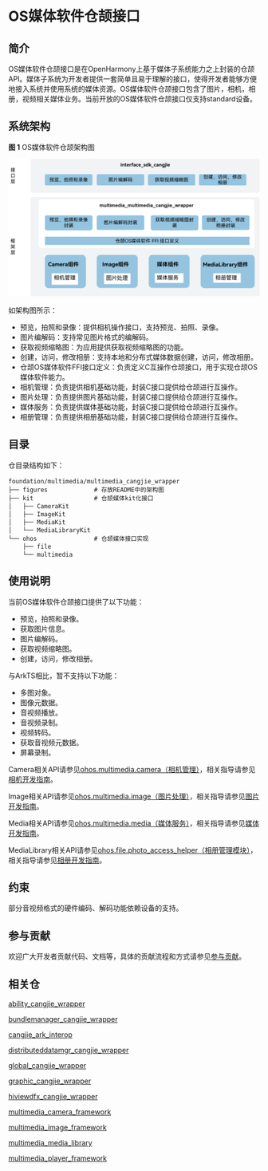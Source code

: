 # OS媒体软件仓颉接口

## 简介

OS媒体软件仓颉接口是在OpenHarmony上基于媒体子系统能力之上封装的仓颉API。媒体子系统为开发者提供一套简单且易于理解的接口，使得开发者能够方便地接入系统并使用系统的媒体资源。OS媒体软件仓颉接口包含了图片，相机，相册，视频相关媒体业务。当前开放的OS媒体软件仓颉接口仅支持standard设备。

## 系统架构

**图 1** OS媒体软件仓颉架构图

![OS媒体软件仓颉架构图](figures/multimedia_cangjie_wrapper_architecture.png)

如架构图所示：

- 预览，拍照和录像：提供相机操作接口，支持预览、拍照、录像。
- 图片编解码：支持常见图片格式的编解码。
- 获取视频缩略图：为应用提供获取视频缩略图的功能。
- 创建，访问，修改相册：支持本地和分布式媒体数据创建，访问，修改相册。
- 仓颉OS媒体软件FFI接口定义：负责定义C互操作仓颉接口，用于实现仓颉OS媒体软件能力。
- 相机管理：负责提供相机基础功能，封装C接口提供给仓颉进行互操作。
- 图片处理：负责提供图片基础功能，封装C接口提供给仓颉进行互操作。
- 媒体服务：负责提供媒体基础功能，封装C接口提供给仓颉进行互操作。
- 相册管理：负责提供相册基础功能，封装C接口提供给仓颉进行互操作。

## 目录

仓目录结构如下：

```
foundation/multimedia/multimedia_cangjie_wrapper
├── figures             # 存放README中的架构图
├── kit                 # 仓颉媒体kit化接口
│   ├── CameraKit
│   ├── ImageKit
│   ├── MediaKit
│   └── MediaLibraryKit
└── ohos                # 仓颉媒体接口实现
    ├── file
    └── multimedia
```

## 使用说明

当前OS媒体软件仓颉接口提供了以下功能：

- 预览，拍照和录像。
- 获取图片信息。
- 图片编解码。
- 获取视频缩略图。
- 创建，访问，修改相册。

与ArkTS相比，暂不支持以下功能：

- 多图对象。
- 图像元数据。
- 音视频播放。
- 音视频录制。
- 视频转码。
- 获取音视频元数据。
- 屏幕录制。

Camera相关API请参见[ohos.multimedia.camera（相机管理）](https://gitcode.com/openharmony-sig/arkcompiler_cangjie_ark_interop/blob/master/doc/API_Reference/source_zh_cn/apis/CameraKit/cj-apis-multimedia-camera.md)，相关指导请参见[相机开发指南](https://gitcode.com/openharmony-sig/arkcompiler_cangjie_ark_interop/blob/master/doc/Dev_Guide/source_zh_cn/media/camera/cj-camera-preparation.md)。

Image相关API请参见[ohos.multimedia.image（图片处理）](https://gitcode.com/openharmony-sig/arkcompiler_cangjie_ark_interop/blob/master/doc/API_Reference/source_zh_cn/apis/ImageKit/cj-apis-image.md)，相关指导请参见[图片开发指南](https://gitcode.com/openharmony-sig/arkcompiler_cangjie_ark_interop/blob/master/doc/Dev_Guide/source_zh_cn/media/image/cj-image-overview.md)。

Media相关API请参见[ohos.multimedia.media（媒体服务）](https://gitcode.com/openharmony-sig/arkcompiler_cangjie_ark_interop/blob/master/doc/API_Reference/source_zh_cn/apis/MediaKit/cj-apis-multimedia_media.md)，相关指导请参见[媒体开发指南](https://gitcode.com/openharmony-sig/arkcompiler_cangjie_ark_interop/blob/master/doc/Dev_Guide/source_zh_cn/media/media/cj-media-kit-intro.md)。

MediaLibrary相关API请参见[ohos.file.photo_access_helper（相册管理模块）](https://gitcode.com/openharmony-sig/arkcompiler_cangjie_ark_interop/blob/master/doc/API_Reference/source_zh_cn/apis/MediaLibraryKit/cj-apis-multimedia-photo_accesshelper.md)，相关指导请参见[相册开发指南](https://gitcode.com/openharmony-sig/arkcompiler_cangjie_ark_interop/blob/master/doc/Dev_Guide/source_zh_cn/media/medialibrary/cj-photoAccessHelper-systemAlbum-guidelines.md)。

## 约束

部分音视频格式的硬件编码、解码功能依赖设备的支持。

## 参与贡献

欢迎广大开发者贡献代码、文档等，具体的贡献流程和方式请参见[参与贡献](https://gitcode.com/openharmony/docs/blob/master/zh-cn/contribute/%E5%8F%82%E4%B8%8E%E8%B4%A1%E7%8C%AE.md)。

## 相关仓

[ability\_cangjie\_wrapper](https://gitcode.com/openharmony-sig/ability_ability_cangjie_wrapper)

[bundlemanager\_cangjie\_wrapper](https://gitcode.com/openharmony-sig/bundlemanager_bundlemanager_cangjie_wrapper)

[cangjie\_ark\_interop](https://gitcode.com/openharmony-sig/arkcompiler_cangjie_ark_interop)

[distributeddatamgr\_cangjie\_wrapper](https://gitcode.com/openharmony-sig/distributeddatamgr_distributeddatamgr_cangjie_wrapper)

[global\_cangjie\_wrapper](https://gitcode.com/openharmony-sig/global_global_cangjie_wrapper)

[graphic\_cangjie\_wrapper](https://gitcode.com/openharmony-sig/graphic_graphic_cangjie_wrapper)

[hiviewdfx\_cangjie\_wrapper](https://gitcode.com/openharmony-sig/hiviewdfx_hiviewdfx_cangjie_wrapper)

[multimedia\_camera\_framework](https://gitee.com/openharmony/multimedia_camera_framework/blob/master/README.md)

[multimedia\_image\_framework](https://gitee.com/openharmony/multimedia_image_framework/blob/master/README.md)

[multimedia\_media\_library](https://gitee.com/openharmony/multimedia_media_library/blob/master/README.md)

[multimedia\_player\_framework](https://gitee.com/openharmony/multimedia_player_framework/blob/master/README.md)
